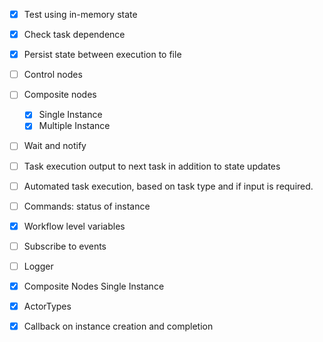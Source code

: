 - [X] Test using in-memory state
- [X] Check task dependence
- [X] Persist state between execution to file
- [ ] Control nodes
- [ ] Composite nodes
    - [X] Single Instance
    - [X] Multiple Instance
- [ ] Wait and notify 
- [ ] Task execution output to next task in addition to state updates
- [ ] Automated task execution, based on task type and if input is required.
- [ ] Commands: status of instance
- [X] Workflow level variables
- [ ] Subscribe to events

- [ ] Logger
- [X] Composite Nodes Single Instance
- [X] ActorTypes
- [X] Callback on instance creation and completion

